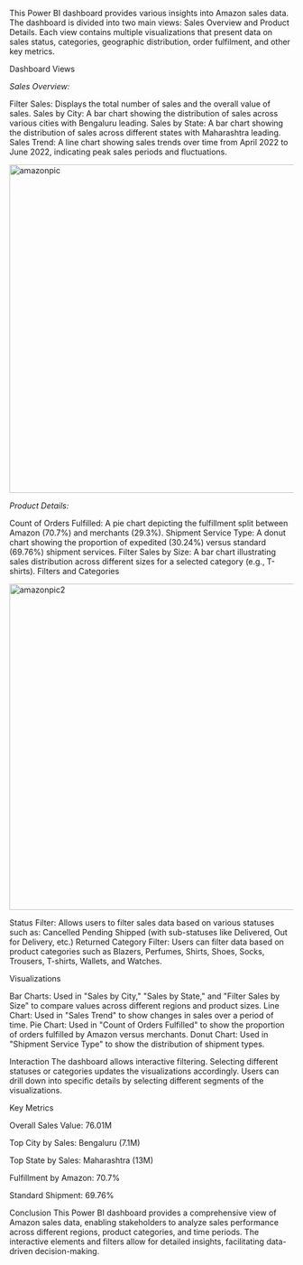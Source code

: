
This Power BI dashboard provides various insights into Amazon sales data. The dashboard is divided into two main views: Sales Overview and Product Details. Each view contains multiple visualizations that present data on sales status, categories, geographic distribution, order fulfilment, and other key metrics.

Dashboard Views

*Sales Overview:*

Filter Sales: Displays the total number of sales and the overall value of sales.
Sales by City: A bar chart showing the distribution of sales across various cities with Bengaluru leading.
Sales by State: A bar chart showing the distribution of sales across different states with Maharashtra leading.
Sales Trend: A line chart showing sales trends over time from April 2022 to June 2022, indicating peak sales periods and fluctuations.

<img width="582" alt="amazonpic" src="https://github.com/gargi-j/SalesReport_Insight/assets/103836069/838cc607-73a9-4290-bb06-9b8e518f0d68">


*Product Details:*

Count of Orders Fulfilled: A pie chart depicting the fulfillment split between Amazon (70.7%) and merchants (29.3%).
Shipment Service Type: A donut chart showing the proportion of expedited (30.24%) versus standard (69.76%) shipment services.
Filter Sales by Size: A bar chart illustrating sales distribution across different sizes for a selected category (e.g., T-shirts).
Filters and Categories

<img width="578" alt="amazonpic2" src="https://github.com/gargi-j/SalesReport_Insight/assets/103836069/e5e417ec-d9c7-417c-9431-0307a5987c9c">



Status Filter: Allows users to filter sales data based on various statuses such as:
Cancelled
Pending
Shipped (with sub-statuses like Delivered, Out for Delivery, etc.)
Returned
Category Filter: Users can filter data based on product categories such as Blazers, Perfumes, Shirts, Shoes, Socks, Trousers, T-shirts, Wallets, and Watches.

Visualizations

Bar Charts: Used in "Sales by City," "Sales by State," and "Filter Sales by Size" to compare values across different regions and product sizes.
Line Chart: Used in "Sales Trend" to show changes in sales over a period of time.
Pie Chart: Used in "Count of Orders Fulfilled" to show the proportion of orders fulfilled by Amazon versus merchants.
Donut Chart: Used in "Shipment Service Type" to show the distribution of shipment types.

Interaction
The dashboard allows interactive filtering. Selecting different statuses or categories updates the visualizations accordingly.
Users can drill down into specific details by selecting different segments of the visualizations.

Key Metrics

Overall Sales Value: 76.01M

Top City by Sales: Bengaluru (7.1M)

Top State by Sales: Maharashtra (13M)

Fulfillment by Amazon: 70.7%

Standard Shipment: 69.76%

Conclusion
This Power BI dashboard provides a comprehensive view of Amazon sales data, enabling stakeholders to analyze sales performance across different regions, product categories, and time periods. The interactive elements and filters allow for detailed insights, facilitating data-driven decision-making.


